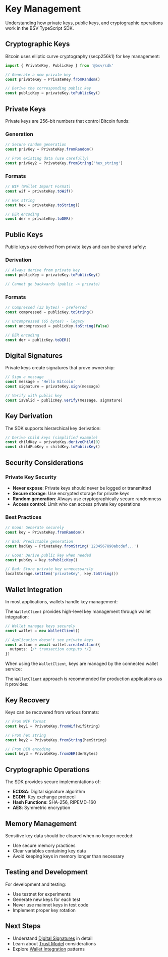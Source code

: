 # Key Management

Understanding how private keys, public keys, and cryptographic operations work in the BSV TypeScript SDK.

## Cryptographic Keys

Bitcoin uses elliptic curve cryptography (secp256k1) for key management:

```typescript
import { PrivateKey, PublicKey } from '@bsv/sdk'

// Generate a new private key
const privateKey = PrivateKey.fromRandom()

// Derive the corresponding public key
const publicKey = privateKey.toPublicKey()
```

## Private Keys

Private keys are 256-bit numbers that control Bitcoin funds:

### Generation

```typescript
// Secure random generation
const privKey = PrivateKey.fromRandom()

// From existing data (use carefully)
const privKey2 = PrivateKey.fromString('hex_string')
```

### Formats

```typescript
// WIF (Wallet Import Format)
const wif = privateKey.toWif()

// Hex string
const hex = privateKey.toString()

// DER encoding
const der = privateKey.toDER()
```

## Public Keys

Public keys are derived from private keys and can be shared safely:

### Derivation

```typescript
// Always derive from private key
const publicKey = privateKey.toPublicKey()

// Cannot go backwards (public -> private)
```

### Formats

```typescript
// Compressed (33 bytes) - preferred
const compressed = publicKey.toString()

// Uncompressed (65 bytes) - legacy
const uncompressed = publicKey.toString(false)

// DER encoding
const der = publicKey.toDER()
```

## Digital Signatures

Private keys create signatures that prove ownership:

```typescript
// Sign a message
const message = 'Hello Bitcoin'
const signature = privateKey.sign(message)

// Verify with public key
const isValid = publicKey.verify(message, signature)
```

## Key Derivation

The SDK supports hierarchical key derivation:

```typescript
// Derive child keys (simplified example)
const childKey = privateKey.deriveChild(0)
const childPubKey = childKey.toPublicKey()
```

## Security Considerations

### Private Key Security

- **Never expose**: Private keys should never be logged or transmitted
- **Secure storage**: Use encrypted storage for private keys
- **Random generation**: Always use cryptographically secure randomness
- **Access control**: Limit who can access private key operations

### Best Practices

```typescript
// Good: Generate securely
const key = PrivateKey.fromRandom()

// Bad: Predictable generation
const badKey = PrivateKey.fromString('1234567890abcdef...')

// Good: Derive public key when needed
const pubKey = key.toPublicKey()

// Bad: Store private key unnecessarily
localStorage.setItem('privateKey', key.toString())
```

## Wallet Integration

In most applications, wallets handle key management:

The `WalletClient` provides high-level key management through wallet integration:

```typescript
// Wallet manages keys securely
const wallet = new WalletClient()

// Application doesn't see private keys
const action = await wallet.createAction({
  outputs: [/* transaction outputs */]
})
```

When using the `WalletClient`, keys are managed by the connected wallet service:

The `WalletClient` approach is recommended for production applications as it provides:

## Key Recovery

Keys can be recovered from various formats:

```typescript
// From WIF format
const key1 = PrivateKey.fromWif(wifString)

// From hex string
const key2 = PrivateKey.fromString(hexString)

// From DER encoding
const key3 = PrivateKey.fromDER(derBytes)
```

## Cryptographic Operations

The SDK provides secure implementations of:

- **ECDSA**: Digital signature algorithm
- **ECDH**: Key exchange protocol
- **Hash Functions**: SHA-256, RIPEMD-160
- **AES**: Symmetric encryption

## Memory Management

Sensitive key data should be cleared when no longer needed:

- Use secure memory practices
- Clear variables containing key data
- Avoid keeping keys in memory longer than necessary

## Testing and Development

For development and testing:

- Use testnet for experiments
- Generate new keys for each test
- Never use mainnet keys in test code
- Implement proper key rotation

## Next Steps

- Understand [Digital Signatures](./signatures.md) in detail
- Learn about [Trust Model](./trust-model.md) considerations
- Explore [Wallet Integration](./wallet-integration.md) patterns
